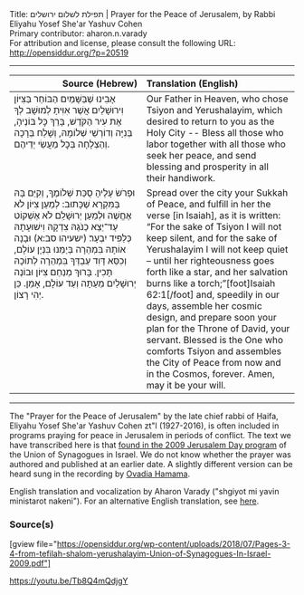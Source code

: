 <html>
<head></head>
<body>
Title: תפילת לשלום ירושלים | Prayer for the Peace of Jerusalem, by Rabbi Eliyahu Yosef She'ar Yashuv Cohen<br />
Primary contributor: aharon.n.varady<br />
For attribution and license, please consult the following URL: <a href="http://opensiddur.org/?p=20519">http://opensiddur.org/?p=20519</a>
<p />
<hr />

<table style="margin-left: auto;margin-right: auto;" class="draggable">
<thead><tr><th id="x" style="text-align: right;">Source (Hebrew)</th><th style="text-align: left;">Translation (English)</th></tr></thead>
<tbody>
<tr>
<td style="vertical-align:top;" width="46%">
<div class="liturgy"><span lang="he">
אָבִינוּ שֶׁבַּשָּׁמַיִם 
הַבּוֹחֵר בַּצִּיּוֹן וִירוּשָׁלַיִם 
אֲשֶׁר אִוִּיתָ לְמוּשָׁב לְךָ אֶת עִיר הַקֹּדֶשׁ,
בָּרֵךְ כׇּל בּוֹנֶיהָ, 
בְּנִיָּה וְדוֹרְשֵׁי שְׁלוֹמָהּ, 
וְשָׁלַח בְּרָכָה וְהַצְלָחָה בְּכׇל מַעֲשֵׂי יְדֵיהֶם. 
</span></div></td>
 
<td style="vertical-align:top;" width="53%">
<div class="english">
Our Father in Heaven, 
who chose Tsiyon and Yerushalayim, 
which desired to return to you as the Holy City --
Bless all those who labor 
together with all those who seek her peace, 
and send blessing and prosperity in all their handiwork.
</div></td></tr>


<tr><td style="vertical-align:top;" width="46%">
<div class="liturgy"><span lang="he">
וּפְרֹשׂ עָלֶיהָ סֻכַּת שְׁלוֹמֶךָ,
וְקִיֵּם בָּהּ בַּמִּקְרָא שֶׁכָּתוּב:
לְמַעַן צִיּוֹן לֹא אֶחֱשֶׁה 
וּלְמַעַן יְרוּשָׁלִַם לֹא אֶשְׁקוֹט
עַד־יֵצֵא כַנֹּגַהּ צִדְקָהּ 
וִישׁוּעָתָהּ כְּלַפִּיד יִבְעָר׃ <span class="citation">(ישעיהו סב:א)</span>
וּבָנָה אוֹתָהּ בִּמְהֵרָה בְּיַמֵּנוּ בִּנְיָן עוֹלָם, 
וְכִסֵּא דָּוִד עַבְדְּךָ בִּמְהֵרָה לְתוֹכָהּ תָּכִין. 
בָּרוּךְ מְנַחֵם צִּיּוֹן  
וּבוֹנֶה 	יְרוּשָׁלַיִם 
מֵעַתָּה וְעַד עוֹלָם, 
אָמֵן. כֵּן יְהִי רָצוֹן.
</span></div></td>
 
<td style="vertical-align:top;" width="53%"><div class="english">
Spread over the city your Sukkah of Peace, 
and fulfill in her the verse [in Isaiah], as it is written: 
“For the sake of Tsiyon I will not keep silent, 
and for the sake of Yerushalayim I will not keep quiet – 
until her righteousness goes forth like a star, 
and her salvation burns like a torch;”[foot]Isaiah 62:1[/foot]
and, speedily in our days, assemble her cosmic design,  
and prepare soon your plan for the Throne of David, your servant.
Blessed is the One who comforts Tsiyon 
and assembles the City of Peace 
from now and in the Cosmos, forever. 
Amen, may it be your will.
</div></td></tr>
</tbody></table>

<hr />

The "Prayer for the Peace of Jerusalem" by the late chief rabbi of Ḥaifa, Eliyahu Yosef She'ar Yashuv Cohen zt"l (1927-2016), is often included in programs praying for peace in Jerusalem in periods of conflict. The text we have transcribed here is that <a href="http://www.unisyn.org.il/images/שבת-ירושלים/חוברת_תפילות_יום_ירושלים.pdf">found in the 2009 Jerusalem Day program</a> of the Union of Synagogues in Israel. We do not know whether the prayer was authored and published at an earlier date. A slightly different version can be heard sung in the recording by <a href="https://youtu.be/Tb8Q4mQdjgY">Ovadia Hamama</a>.

English translation and vocalization by Aharon Varady ("shgiyot mi yavin ministarot nakeni"). For an alternative English translation, see <a href="http://izionist.org/eng/prayer-peace-jerusalem/">here</a>.

<h3>Source(s)</h3>

[gview file="https://opensiddur.org/wp-content/uploads/2018/07/Pages-3-4-from-tefilah-shalom-yerushalayim-Union-of-Synagogues-In-Israel-2009.pdf"]

https://youtu.be/Tb8Q4mQdjgY
</body>
</html>